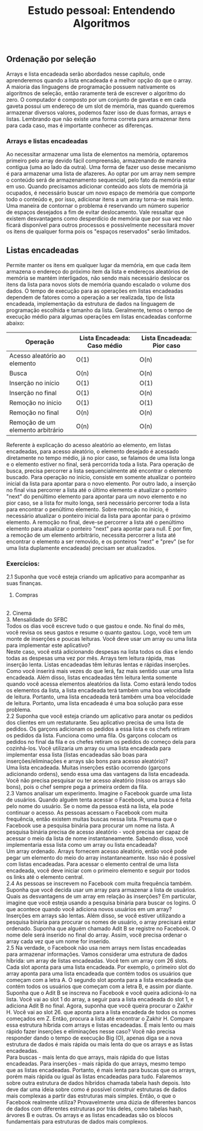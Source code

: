 <h1 align="center">
  Estudo pessoal: Entendendo Algoritmos
</h1>

</br>

## Ordenação por seleção
Arrays e lista encadeada serão abordados nesse capítulo, onde aprenderemos quando a lista encadeada é a melhor opção do que o array.
A maioria das linguagens de programação possuem nativamente os algoritmos de seleção, então raramente terá de escrever o algoritmo do zero.
O computador é composto por um conjunto de gavetas e em cada gaveta possui um endereço de um slot de memória, mas quando queremos armazenar diversos valores, podemos fazer isso de duas formas, arrays e listas. Lembrando que não existe uma forma correta para armazenar itens para cada caso, mas é importante conhecer as diferenças. 

### Arrays e listas encadeadas
Ao necessitar armazenar uma lista de elementos na memória, optaremos primeiro pelo array devido fácil compreensão, armazenando de maneira contígua (uma ao lado da outra). Uma forma de fazer uso desse mecanismo é para armazenar uma lista de afazeres. Ao optar por um array nem sempre o conteúdo será de armazenamento sequencial, pelo fato da memória estar em uso.
Quando precisamos adicionar conteúdo aos slots de memória já ocupados, é necessário buscar um novo espaço de memória que comporte todo o conteúdo e, por isso, adicionar itens a um array torna-se mais lento. Uma maneira de contornar o problema é reservando um número superior de espaços desejados a fim de evitar deslocamento. Vale ressaltar que existem desvantagens como desperdício de memória que por sua vez não ficará disponível para outros processos e possivelmente necessitará mover os itens de qualquer forma pois os "espaços reservados" serão limitados.

## Listas encadeadas
Permite manter os itens em qualquer lugar da memória, em que cada item armazena o endereço do próximo item da lista e endereços aleatórios de memória se mantém interligados, não sendo mais necessário deslocar os itens da lista para novos slots de memória quando escalado o volume dos dados. O tempo de execução para as operações em listas encadeadas dependem de fatores como a operação a ser realizada, tipo de lista encadeada, implementação da estrutura de dados na linguagem de programação escolhida e tamanho da lista. Geralmente, temos o tempo de execução médio para algumas operações em listas encadeadas conforme abaixo:

| Operação                          | Lista Encadeada: Caso médio | Lista Encadeada: Pior caso |
| --------------------------------- | --------------------------- | -------------------------- |
| Acesso aleatório ao elemento      |              O(1)           |             O(n)           | 
| Busca                             |              O(n)           |             O(n)           |
| Inserção no início                |              O(1)           |             O(1)           |
| Inserção no final                 |              O(1)           |             O(n)           |
| Remoção no ínicio                 |              O(1)           |             O(1)           |
| Remoção no final                  |              O(n)           |             O(n)           |
| Remoção de um elemento arbitrário |              O(n)           |             O(n)           |

Referente à explicação do acesso aleatório ao elemento, em listas encadeadas, para acesso aleatório, o elemento desejado é acessado diretamente no tempo médio, já no pior caso, se falamos de uma lista longa e o elemento estiver no final, será percorrida toda a lista. Para operação de busca, precisa percorrer a lista sequencialmente até encontrar o elemento buscado.
Para operação no início, consiste em somente atualizar o ponteiro inicial da lista para apontar para o novo elemento. Por outro lado, a inserção no final visa percorrer a lista até o último elemento e atualizar o ponteiro "next" do penúltimo elemento para apontar para um novo elemento e no pior caso, se a lista for muito longa, será necessário percorrer toda a lista para encontrar o penúltimo elemento.
Sobre remoção no ínicio, é necessário atualizar o ponteiro inicial da lista para apontar para o próximo elemento. A remoção no final, deve-se percorrer a lista até o penúltimo elemento para atualizar o ponteiro "next" para apontar para null. E por fim, a remoção de um elemento arbitrário, necessita percorrer a lista até encontrar o elemento a ser removido, e os ponteiros "next" e "prev" (se for uma lista duplamente encadeada) precisam ser atualizados.

### Exercícios:
2.1 Suponha que você esteja criando um aplicativo para acompanhar as suas finanças. 
</br>
  1. Compras
  </br>
  2. Cinema
  </br>
  3. Mensalidade do SFBC
  </br>
  Todos os dias você escreve tudo o que gastou e onde. No final do mês, você revisa os seus gastos e resume o quanto gastou. Logo, você tem um monte de inserções e poucas leituras. Você deve usar um array ou uma lista para implementar este aplicativo?
  </br>
  Neste caso, você está adicionando despesas na lista todos os dias e lendo todas as despesas uma vez por mês. Arrays tem leitura rápida, mas inserção lenta. Listas encadeadas têm leituras lentas e rápidas inserções. Como você inserirá mais vezes do que lerá, faz mais sentido usar uma lista encadeada. Além disso, listas encadeadas têm leitura lenta somente quando você acessa elementos aleatórios da lista. Como estará lendo todos os elementos da lista, a lista encadeada terá também uma boa velocidade de leitura. Portanto, uma lista encadeada terá também uma boa velocidade de leitura. Portanto, uma lista encadeada é uma boa solução para esse problema.
</br>
2.2 Suponha que você esteja criando um aplicativo para anotar os pedidos dos clientes em um restaturante. Seu aplicativo precisa de uma lista de pedidos. Os garçons adicionam os pedidos a essa lista e os chefs retiram os pedidos da lista. Funciona como uma fila. Os garçons colocam os pedidos no final da fila e os chefes retiram os pedidos do começo dela para cozinhá-los. Você utilizaria um array ou uma lista encadeada para implementar essa lista (listas encadeadas são boas para inserções/eliminações e arrays são bons para acesso aleatório)?
</br>
Uma lista encadeada. Muitas inserções estão ocorrendo (garçons adicionando ordens), sendo essa uma das vantagens da lista encadeada. Você não precisa pesquisar ou ter acesso aleatório (nisso os arrays são bons), pois o chef sempre pega a primeira ordem da fila.
</br>
2.3 Vamos analisar um experimento. Imagine o Facebook guarde uma lista de usuários. Quando alguém tenta acessar o Facebook, uma busca é feita pelo nome do usuário. Se o nome da pessoa está na lista, ela pode continuar o acesso. As pessoas acessam o Facebook com muita frequência, então existem muitas buscas nessa lista. Presuma que o Facebook use a pesquisa binária para procurar um nome na lista. A pesquisa binária precisa de acesso aleatório - você precisa ser capaz de acessar o meio da lista de nome instantaneamente. Sabendo disso, você implementaria essa lista como um array ou lista encadeada?
</br>
Um array ordenado. Arrays fornecem acesso aleatório, então você pode pegar um elemento do meio do array instantaneamente. Isso não é possível com listas encadeadas. Para acessar o elemento central de uma lista encadeada, você deve iniciar com o primeiro elemento e seguir por todos os links até o elemento central.
</br>
2.4 As pessoas se inscrevem no Facebook com muita frequência também. Suponha que você decida usar um array para armazenar a lista de usuários. Quais as desvantagens de um array em relação às inserções? Em particular, imagine que você esteja usando a pesquisa binária para buscar os logins. O que acontece quando você adiciona novos usuários em um array?
</br>
Inserções em arrays são lentas. Além disso, se você estiver utilizando a pesquisa binária para procurar os nomes de usuário, o array precisará estar ordenado. Suponha que alguém chamado Adit B se registre no Facebook. O nome dele será inserido no final do array. Assim, você precisa ordenar o array cada vez que um nome for inserido.
</br>
2.5 Na verdade, o Facebook não usa nem arrays nem listas encadeadas para armazenar informações. Vamos considerar uma estrutura de dados híbrida: um array de listas encadeadas. Você tem um array com 26 slots. Cada slot aponta para uma lista encadeada. Por exemplo, o primeiro slot do array aponta para uma lista encadeada que contém todos os usuários que começam com a letra A. O segundo slot aponta para a lista encadeada que contém todos os usuários que começam com a letra B, e assim por diante.
Suponha que o Adit B se inscreva no Facebook e você queira adicioná-lo na lista. Você vai ao slot 1 do array, a seguir para a lista encadeada do slot 1, e adiciona Adit B no final. Agora, suponha que você queira procurar o Zakhir H. Você vai ao slot 26. que aponta para a lista encadeda de todos os nomes começados em Z. Então, procura a lista até encontrar o Zakhir H. 
Compare essa estrutura híbrida com arrays e listas encadeadas. É mais lento ou mais rápido fazer inserções e eliminações nesse caso? Você não precisa responder dando o tempo de execução Big (O), apenas diga se a nova estrutura de dados é mais rápida ou mais lenta do que os arrays e as listas encadeadas.
</br>
Para buscas - mais lenta do que arrays, mais rápida do que listas encadeadas. Para inserções - mais rápida do que arrays, mesmo tempo que as listas encadeadas. Portanto, é mais lenta para buscas que os arrays, porém mais rápida ou igual às listas encadeadas para tudo. Falaremos sobre outra estrutura de dados híbridos chamada tabela hash depois. Isto deve dar uma ideia sobre como é possível construir estruturas de dados mais complexas a partir das estruturas mais simples.
Então, o que o Facebook realmente utiliza? Provavelmente uma dúzia de diferentes bancos de dados com diferentes estruturas por trás deles, como tabelas hash, árvores B e outras. Os arrays e as listas encadeadas são os blocos fundamentais para estruturas de dados mais complexos.
</br>
